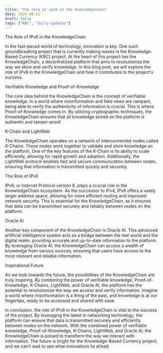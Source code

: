 ```yaml
---
title: "The role of ipv6 in the knowledgechain"
date: 2025-08-22
draft: false
tags: ["KBC", "daily-updates"]
---
```


The Role of IPv6 in the KnowledgeChain

In the fast-paced world of technology, innovation is key. One such groundbreaking project that is currently making waves is the Knowledge-Based Currency (KBC) project. At the heart of this project lies the KnowledgeChain, a decentralized platform that aims to revolutionize the way we store and verify knowledge. In this blog post, we will explore the role of IPv6 in the KnowledgeChain and how it contributes to the project's success.

Verifiable Knowledge and Proof-of-Knowledge

The core idea behind the KnowledgeChain is the concept of verifiable knowledge. In a world where misinformation and fake news are rampant, being able to verify the authenticity of information is crucial. This is where Proof-of-Knowledge comes in. By utilizing cryptographic techniques, the KnowledgeChain ensures that all knowledge stored on the platform is authentic and tamper-proof.

K-Chain and LightWeb

The KnowledgeChain operates on a network of interconnected nodes called K-Chains. These nodes work together to validate and store knowledge on the platform. One of the key features of the K-Chain is its ability to scale efficiently, allowing for rapid growth and adoption. Additionally, the LightWeb protocol enables fast and secure communication between nodes, ensuring that information is transmitted quickly and securely.

The Role of IPv6

IPv6, or Internet Protocol version 6, plays a crucial role in the KnowledgeChain ecosystem. As the successor to IPv4, IPv6 offers a vastly larger address space, allowing for more efficient routing and improved network security. This is essential for the KnowledgeChain, as it ensures that data can be transmitted securely and reliably between nodes on the platform.

Oracle AI

Another key component of the KnowledgeChain is Oracle AI. This advanced artificial intelligence system acts as a bridge between the real world and the digital realm, providing accurate and up-to-date information to the platform. By leveraging Oracle AI, the KnowledgeChain can access a wealth of knowledge from various sources, ensuring that users have access to the most relevant and reliable information.

Inspirational Future

As we look towards the future, the possibilities of the KnowledgeChain are truly inspiring. By combining the power of verifiable knowledge, Proof-of-Knowledge, K-Chains, LightWeb, and Oracle AI, the platform has the potential to revolutionize the way we access and verify information. Imagine a world where misinformation is a thing of the past, and knowledge is at our fingertips, ready to be accessed and shared with ease.

In conclusion, the role of IPv6 in the KnowledgeChain is vital to the success of the project. By leveraging the latest in networking technology, the platform can ensure that data is transmitted securely and efficiently between nodes on the network. With the combined power of verifiable knowledge, Proof-of-Knowledge, K-Chains, LightWeb, and Oracle AI, the KnowledgeChain is poised to transform the way we interact with information. The future is bright for the Knowledge-Based Currency project, and we can't wait to see what innovations lie ahead.
